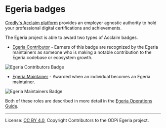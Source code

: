 <!-- SPDX-License-Identifier: CC-BY-4.0 -->
<!-- Copyright Contributors to the ODPi Egeria project 2020. -->

# Egeria badges

[Credly's Acclaim platform](https://info.credly.com/how-credly-works)
provides an employer agnostic authority
to hold your professional digital certifications and achievements.

The Egeria project is able to award two types of Acclaim
badges.  

* [Egeria Contributor](https://www.youracclaim.com/org/the-linux-foundation/badge/odpi-egeria-contributor) -
Earners of this badge are recognized by the Egeria maintainers as someone who is making a notable contribution to the
Egeria codebase or ecosystem growth.

![Egeria Contributors Badge](ODPi_Egeria_Badges-Contributor.png)

* [Egeria Maintainer](https://www.youracclaim.com/org/the-linux-foundation/badge/odpi-egeria-maintainer) -
Awarded when an individual becomes an Egeria maintainer.

![Egeria Maintainers Badge](ODPi_Egeria_Badges-Maintainer.png)

Both of these roles are described in more detail in the
[Egeria Operations Guide](https://egeria-project.org/guides/project-operations/).

----
License: [CC BY 4.0](https://creativecommons.org/licenses/by/4.0/),
Copyright Contributors to the ODPi Egeria project.